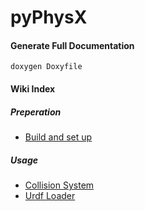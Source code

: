 # pyPhysX

#### Generate Full Documentation
```
doxygen Doxyfile
```

#### Wiki Index

##### Preperation
* [Build and set up](wiki/Setup.md)

##### Usage
* [Collision System](wiki/CollisionSystem.md)
* [Urdf Loader](wiki/UrdfLoader.md)
